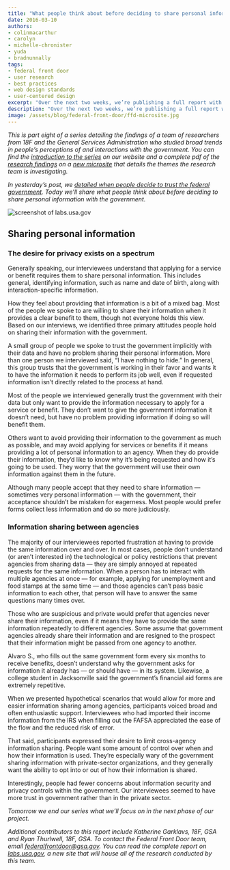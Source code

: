 ```yaml
---
title: "What people think about before deciding to share personal information with the government"
date: 2016-03-10
authors:
- colinmacarthur
- carolyn
- michelle-chronister
- yuda
- bradnunnally
tags:
- federal front door
- user research
- best practices
- web design standards
- user-centered design
excerpt: "Over the next two weeks, we’re publishing a full report with findings from our research to better understand the public's overall experience interacting with the federal government and their attitudes about sharing information with government agencies. In today’s installment, we'll share what people think about before deciding to share personal information with the government."
description: "Over the next two weeks, we’re publishing a full report with findings from our research to better understand the public's overall experience interacting with the federal government and their attitudes about sharing information with government agencies. In today’s installment, we'll share what people think about before deciding to share personal information with the government."
image: /assets/blog/federal-front-door/ffd-microsite.jpg
---
```



_This is part eight of a series detailing the findings of a team of researchers from 18F and the General Services Administration who studied broad trends in people’s perceptions of and interactions with the government. You can find the [introduction to the series](https://18f.gsa.gov/2016/03/01/what-we-learned-after-interviewing-people-about-their-interactions-with-the-federal-government/) on our website and a complete pdf of the [research findings](https://labs.usa.gov/#research-report) on a [new microsite](https://labs.usa.gov/) that details the themes the research team is investigating._

_In yesterday’s post, we [detailed when people decide to trust the federal government](https://18f.gsa.gov/2016/03/09/trust-as-a-two-way-street/). Today we'll share what people think about before deciding to share personal information with the government._

![screenshot of labs.usa.gov]({{site.baseurl}}/assets/blog/federal-front-door/ffd-microsite.jpg)

## Sharing personal information

### The desire for privacy exists on a spectrum

Generally speaking, our interviewees understand that applying for a service or benefit  requires them to share personal information. This includes general, identifying information, such as name and date of birth, along with interaction-specific information.  

How they feel about providing that information is a bit of a mixed bag. Most of the people we spoke to are willing to share their information when it provides a clear benefit to them, though not everyone holds this view. Based on our interviews, we identified three primary attitudes people hold on sharing their information with the government.  

A small group of people we spoke to trust the government implicitly with their data and have no problem sharing their personal information. More than one person we interviewed said, “I have nothing to hide.” In general, this group trusts that the government is working in their favor and wants it to have the information it needs to perform its job well, even if requested information isn’t directly related to the process at hand. 

Most of the people we interviewed generally trust the government with their data but only want to provide the information necessary to apply for a service or benefit. They don’t want to give the government information it doesn’t need, but have no problem providing information if doing so will benefit them.  

Others want to avoid providing their information to the government as much as possible, and may avoid applying for services or benefits if it means providing a lot of personal information to an agency. When they do provide their information, they’d like to know why it’s being requested and how it’s going to be used. They  worry that the government will use their own information against them in the future. 

Although many people accept that they need to share information — sometimes very personal information — with the government, their acceptance shouldn’t be mistaken for eagerness. Most people would prefer forms collect less information and do so more judiciously.

### Information sharing between agencies 

The majority of our interviewees reported frustration at having to provide the same information over and over. In most cases, people don’t understand (or aren’t interested in) the technological or policy restrictions that prevent agencies from sharing data — they are simply annoyed at repeated requests for the same information.  When a person has to interact with multiple agencies at once — for example, applying for unemployment and food stamps at the same time — and those agencies can’t pass basic information to each other, that person will have to answer the same questions many times over.

Those who are suspicious and private would prefer that agencies never share their information, even if it means they have to provide the same information repeatedly to different agencies. Some assume that government agencies already share their information and are resigned to the prospect that their information might be passed from one agency to another. 

Alvaro S., who fills out the same government form every six months to receive benefits, doesn’t understand why the government asks for information it already has — or should have — in its system. Likewise, a college student in Jacksonville said the government’s financial aid forms are extremely repetitive. 

When we presented hypothetical scenarios that would allow for more and easier information sharing among agencies, participants voiced broad and often enthusiastic support. Interviewees who had imported their income information from the IRS when filling out the FAFSA appreciated the ease of the flow and the reduced risk of error.  

That said, participants expressed their desire to limit cross-agency information sharing. People want some amount of control over when and how their information is used. They’re especially wary of the government sharing information with private-sector organizations, and they generally want the ability to opt into or out of how their information is shared.

Interestingly, people had fewer concerns about information security and privacy controls within the government. Our interviewees  seemed to have more trust in government rather than in the private sector.



_Tomorrow we end our series what we’ll focus on in the next phase of our project._

_Additional contributors to this report include Katherine Garklavs, 18F, GSA and Ryan Thurlwell, 18F, GSA. To contact the Federal Front Door team, email [federalfrontdoor@gsa.gov](mailto:federalfrontdoor@gsa.gov). You can read the complete report on [labs.usa.gov](https://labs.usa.gov), a new site that will house all of the research conducted by this team._






